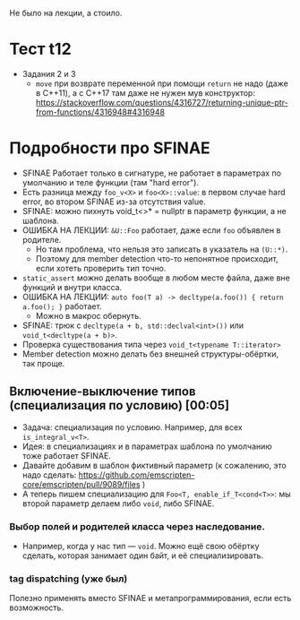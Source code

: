 Не было на лекции, а стоило.

# Тест t12
* Задания 2 и 3
  * `move` при возврате переменной при помощи `return` не надо (даже в C++11),
    а с C++17 там даже не нужен мув конструктор: https://stackoverflow.com/questions/4316727/returning-unique-ptr-from-functions/4316948#4316948

# Подробности про SFINAE
* SFINAE Работает только в сигнатуре, не работает в параметрах по умолчанию и теле функции (там "hard error").
* Есть разница между `foo_v<X>` и `foo<X>::value`: в первом случае hard error, во втором SFINAE из-за отсутствия value.
* SFINAE: можно пихнуть void_t<>* = nullptr в параметр функции, а не шаблона.
* ОШИБКА НА ЛЕКЦИИ: `&U::Foo` работает, даже если `foo` объявлен в родителе.
  * Но там проблема, что нельзя это записать в указатель на `(U::*)`.
  * Поэтому для member detection что-то непонятное происходит, если хотеть проверить тип точно.
* `static_assert` можно делать вообще в любом месте файла, даже вне функций и внутри класса.
* ОШИБКА НА ЛЕКЦИИ: `auto foo(T a) -> decltype(a.foo()) { return a.foo(); }` работает.
  * Можно в макрос обернуть.
* SFINAE: трюк с `decltype(a + b, std::declval<int>())` или `void_t<decltype(a + b)>`.
* Проверка существования типа через `void_t<typename T::iterator>`
* Member detection можно делать без внешней структуры-обёртки, так проще.

## Включение-выключение типов (специализация по условию) [00:05]
* Задача: специализация по условию. Например, для всех `is_integral_v<T>`.
* Идея: в специализациях и в параметрах шаблона по умолчанию тоже работает SFINAE.
* Давайте добавим в шаблон фиктивный параметр (к сожалению, это надо сделать: https://github.com/emscripten-core/emscripten/pull/9089/files )
* А теперь пишем специализацию для `Foo<T, enable_if_T<cond<T>>`: мы второй параметр делаем либо `void`, либо SFINAE.

### Выбор полей и родителей класса через наследование.
* Например, когда у нас тип — `void`. Можно ещё свою обёртку сделать, которая занимает один байт, и её специализировать.

### tag dispatching (уже был)
Полезно применять вместо SFINAE и метапрограммирования, если есть возможность.
